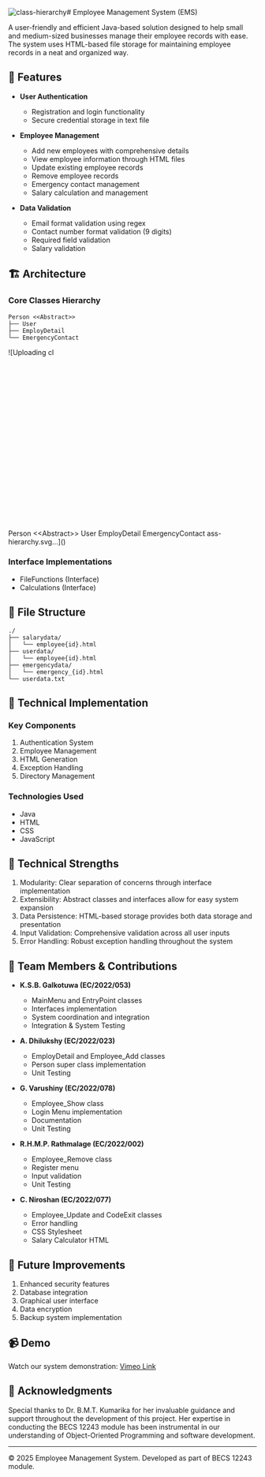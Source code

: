 ![class-hierarchy](https://github.com/user-attachments/assets/9c7de4fe-d525-48fe-9dbf-81a8bc4f356f)# Employee Management System (EMS)

A user-friendly and efficient Java-based solution designed to help small and medium-sized businesses manage their employee records with ease. The system uses HTML-based file storage for maintaining employee records in a neat and organized way.

## 🌟 Features

- **User Authentication**
  - Registration and login functionality
  - Secure credential storage in text file

- **Employee Management**
  - Add new employees with comprehensive details
  - View employee information through HTML files
  - Update existing employee records
  - Remove employee records
  - Emergency contact management
  - Salary calculation and management

- **Data Validation**
  - Email format validation using regex
  - Contact number format validation (9 digits)
  - Required field validation
  - Salary validation

## 🏗️ Architecture

### Core Classes Hierarchy
```
Person <<Abstract>>
├── User
├── EmployDetail
└── EmergencyContact
```
![Uploading cl<svg viewBox="0 0 600 400" xmlns="http://www.w3.org/2000/svg">
  <!-- Abstract Person Class -->
  <rect x="240" y="20" width="120" height="50" fill="#e6e6e6" stroke="#333" rx="5"/>
  <text x="300" y="45" text-anchor="middle" font-family="Arial" font-size="14">Person</text>
  <text x="300" y="60" text-anchor="middle" font-family="Arial" font-size="12" font-style="italic">&lt;&lt;Abstract&gt;&gt;</text>
  
  <!-- Child Classes -->
  <rect x="80" y="150" width="120" height="40" fill="#fff" stroke="#333" rx="5"/>
  <text x="140" y="175" text-anchor="middle" font-family="Arial" font-size="14">User</text>
  
  <rect x="240" y="150" width="120" height="40" fill="#fff" stroke="#333" rx="5"/>
  <text x="300" y="175" text-anchor="middle" font-family="Arial" font-size="14">EmployDetail</text>
  
  <rect x="400" y="150" width="120" height="40" fill="#fff" stroke="#333" rx="5"/>
  <text x="460" y="175" text-anchor="middle" font-family="Arial" font-size="14">EmergencyContact</text>
  
  <!-- Connecting Lines -->
  <line x1="300" y1="70" x2="140" y2="150" stroke="#333" marker-end="url(#arrowhead)"/>
  <line x1="300" y1="70" x2="300" y2="150" stroke="#333" marker-end="url(#arrowhead)"/>
  <line x1="300" y1="70" x2="460" y2="150" stroke="#333" marker-end="url(#arrowhead)"/>
  
  <!-- Arrow Marker -->
  <defs>
    <marker id="arrowhead" markerWidth="10" markerHeight="7" refX="9" refY="3.5" orient="auto">
      <polygon points="0 0, 10 3.5, 0 7" fill="#333"/>
    </marker>
  </defs>
</svg>
ass-hierarchy.svg…]()



### Interface Implementations
- FileFunctions (Interface)
- Calculations (Interface)

## 📁 File Structure
```
./
├── salarydata/
│   └── employee{id}.html
├── userdata/
│   └── employee{id}.html
├── emergencydata/
│   └── emergency_{id}.html
└── userdata.txt
```

## 🔧 Technical Implementation

### Key Components
1. Authentication System
2. Employee Management
3. HTML Generation
4. Exception Handling
5. Directory Management

### Technologies Used
- Java
- HTML
- CSS
- JavaScript

## 💪 Technical Strengths

1. Modularity: Clear separation of concerns through interface implementation
2. Extensibility: Abstract classes and interfaces allow for easy system expansion
3. Data Persistence: HTML-based storage provides both data storage and presentation
4. Input Validation: Comprehensive validation across all user inputs
5. Error Handling: Robust exception handling throughout the system

## 👥 Team Members & Contributions

- **K.S.B. Galkotuwa (EC/2022/053)**
  - MainMenu and EntryPoint classes
  - Interfaces implementation
  - System coordination and integration
  - Integration & System Testing

- **A. Dhilukshy (EC/2022/023)**
  - EmployDetail and Employee_Add classes
  - Person super class implementation
  - Unit Testing

- **G. Varushiny (EC/2022/078)**
  - Employee_Show class
  - Login Menu implementation
  - Documentation
  - Unit Testing

- **R.H.M.P. Rathmalage (EC/2022/002)**
  - Employee_Remove class
  - Register menu
  - Input validation
  - Unit Testing

- **C. Niroshan (EC/2022/077)**
  - Employee_Update and CodeExit classes
  - Error handling
  - CSS Stylesheet
  - Salary Calculator HTML

## 🚀 Future Improvements

1. Enhanced security features
2. Database integration
3. Graphical user interface
4. Data encryption
5. Backup system implementation

## 📹 Demo
Watch our system demonstration: [Vimeo Link](https://vimeo.com/1049384123?share=copy)

## 🙏 Acknowledgments

Special thanks to Dr. B.M.T. Kumarika for her invaluable guidance and support throughout the development of this project. Her expertise in conducting the BECS 12243 module has been instrumental in our understanding of Object-Oriented Programming and software development.

---
© 2025 Employee Management System. Developed as part of BECS 12243 module.
